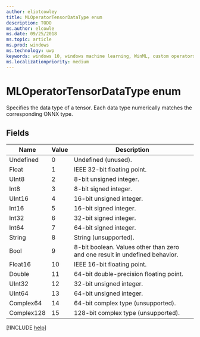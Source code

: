 ```yaml
---
author: eliotcowley
title: MLOperatorTensorDataType enum
description: TODO
ms.author: elcowle
ms.date: 09/25/2018
ms.topic: article
ms.prod: windows
ms.technology: uwp
keywords: windows 10, windows machine learning, WinML, custom operators, MLOperatorTensorDataType
ms.localizationpriority: medium
---
```


# MLOperatorTensorDataType enum

Specifies the data type of a tensor. Each data type numerically matches the corresponding ONNX type.

## Fields

| Name       | Value | Description                             |
|------------|-------|-----------------------------------------|
| Undefined  | 0     | Undefined (unused).                     |
| Float      | 1     | IEEE 32-bit floating point.             |
| UInt8      | 2     | 8-bit unsigned integer.                 |
| Int8       | 3     | 8-bit signed integer.                   |
| UInt16     | 4     | 16-bit unsigned integer.                |
| Int16      | 5     | 16-bit signed integer.                  |
| Int32      | 6     | 32-bit signed integer.                  |
| Int64      | 7     | 64-bit signed integer.                  |
| String     | 8     | String (unsupported).                   |
| Bool       | 9     | 8-bit boolean. Values other than zero and one result in undefined behavior. |
| Float16    | 10    | IEEE 16-bit floating point.             |
| Double     | 11    | 64-bit double-precision floating point. |
| UInt32     | 12    | 32-bit unsigned integer.                |
| UInt64     | 13    | 64-bit unsigned integer.                |
| Complex64  | 14    | 64-bit complex type (unsupported).      |
| Complex128 | 15    | 128-bit complex type (unsupported).     |

[!INCLUDE [help](../includes/get-help.md)]